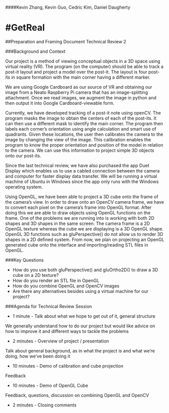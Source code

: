 ####Kevin Zhang, Kevin Guo, Cedric Kim, Daniel Daugherty

# #GetReal
##Preparation and Framing Document Technical Review 2

###Background and Context

Our project is a method of viewing conceptual objects in a 3D space using virtual reality (VR). The program (on the computer) should be able to track a post-it layout and project a model over the post-it. The layout is four post-its in square formation with the main corner having a different marker.

We are using Google Cardboard as our source of VR and obtaining our image from a Neato Raspberry Pi camera that has an image-splitting attachment. Once we read images, we augment the image in python and then output it into Google Cardboard-viewable form. 

Currently, we have developed tracking of a post-it note using openCV. The program masks the image to obtain the centers of each of the post-its. It can then use a different mask to identify the main corner. The program then labels each corner’s orientation using angle calculation and smart use of quadrants. Given these locations, the user then calibrates the camera to the image by changing the view of the image. This calibration enables the program to know the proper orientation and position of the model in relation to the camera. We can use this information to project simple 3D objects onto our post-its.

Since the last technical review, we have also purchased the app Duet Display which enables us to use a cabled connection between the camera and computer for faster display data transfer. We will be running a virtual machine of Ubuntu in Windows since the app only runs with the Windows operating system.

Using OpenGL, we have been able to project a 3D cube onto the frame of the camera’s view.  In order to draw onto an OpenCV camera frame, we have to convert each pixel on the camera’s frame into OpenGL format.  After doing this we are able to draw objects using OpenGL functions on the frame.  One of the problems we are running into is working with both 2D shapes and 3D shapes in the same screen.  The camera frame is a 2D OpenGL texture whereas the cube we are displaying is a 3D OpenGL shape.  OpenGL 3D functions such as gluPerspective() do not allow us to render 3D shapes in a 2D defined system.
From now, we plan on projecting an OpenGL generated cube onto the interface and importing/reading STL files in OpenGL.

###Key Questions
 - How do you use both gluPerspective() and gluOrtho2D() to draw a 3D cube on a 2D texture?
 - How do you render an STL file in OpenGL
 - How do you combine OpenGL and OpenCV images
 - Are there any alternatives besides using a virtual machine for our project?


###Agenda for Technical Review Session

 - 1 minute - Talk about what we hope to get out of it, general structure

We generally understand how to do our project but would like advice on how to improve it and different ways to tackle the problems

 - 2 minutes - Overview of project / presentation

Talk about general background, as in what the project is and what we’re doing, how we’ve been doing it

 - 10 minutes - Demo of calibration and cube projection

Feedback

 - 10 minutes - Demo of OpenGL Cube

Feedback, questions, discussion on combining OpenGL and OpenCV

 - 2 minutes - Closing comments